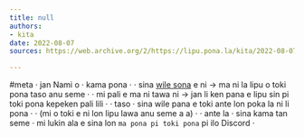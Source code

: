 ```yaml
---
title: null
authors:
- kita
date: 2022-08-07
sources: https://web.archive.org/2/https://lipu.pona.la/kita/2022-08-07-19-41-15

---
```


#meta
· jan Nami o · kama pona · <!--more-->
· sina [wile sona](/jan-nami/lipu-pona-li-toki-pona-taso-ala-toki-pona-taso) e ni → ma ni la lipu o toki pona taso anu seme ·
· mi pali e ma ni tawa ni → jan li ken pana e lipu sin pi toki pona kepeken pali lili ·
· taso · sina wile pana e toki ante lon poka la ni li pona ·
· (mi o toki e ni lon lipu lawa anu seme a a) ·
· ante la · sina kama tan seme · mi lukin ala e sina lon `ma pona pi toki pona` pi ilo Discord ·